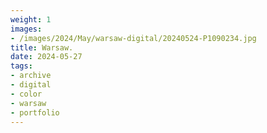 ```yaml
---
weight: 1
images:
- /images/2024/May/warsaw-digital/20240524-P1090234.jpg
title: Warsaw.
date: 2024-05-27
tags:
- archive
- digital
- color
- warsaw
- portfolio
---
```


